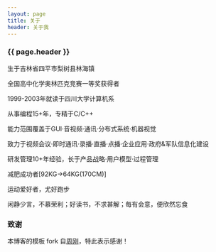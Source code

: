 ```yaml
---
layout: page 
title: 关于
header: 关于我
---
```

<h3>{{ page.header }}</h3>

生于吉林省四平市梨树县林海镇

全国高中化学奥林匹克竞赛一等奖获得者

1999-2003年就读于四川大学计算机系

从事编程15+年，专精于C/C++

能力范围覆盖于GUI·音视频·通讯·分布式系统·机器视觉

致力于视频会议·即时通讯·录播·直播·点播·企业应用·政府&军队信息化建设

研发管理10+年经验，长于产品战略·用户模型·过程管理

减肥成功者[92KG->64KG(170CM)]

运动爱好者，尤好跑步

闲静少言，不慕荣利；好读书，不求甚解；每有会意，便欣然忘食

<h3>致谢</h3>

本博客的模板 fork 自<a href="http://stidio.github.io">周刚</a>，特此表示感谢！
